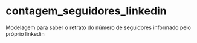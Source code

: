 # contagem_seguidores_linkedin
Modelagem para saber o retrato do número de seguidores informado pelo próprio linkedin
